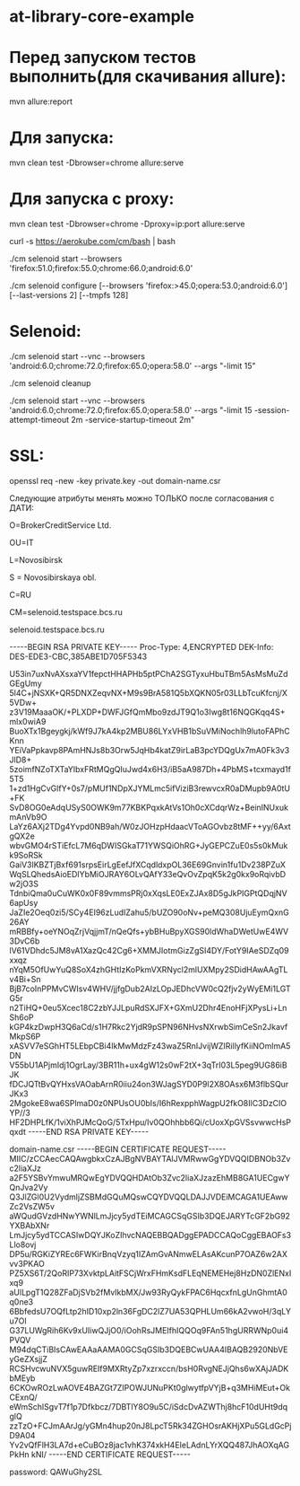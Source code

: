 # at-library-core-example

# Перед запуском тестов выполнить(для скачивания allure):
mvn allure:report

# Для запуска:
mvn clean test -Dbrowser=chrome allure:serve

# Для запуска с proxy:
mvn clean test -Dbrowser=chrome -Dproxy=ip:port allure:serve


curl -s https://aerokube.com/cm/bash | bash



./cm selenoid start --browsers 'firefox:51.0;firefox:55.0;chrome:66.0;android:6.0'


./cm selenoid configure [--browsers 'firefox:>45.0;opera:53.0;android:6.0'] [--last-versions 2] [--tmpfs 128]



# Selenoid:

./cm selenoid start --vnc --browsers 'android:6.0;chrome:72.0;firefox:65.0;opera:58.0' --args  "-limit 15"

./cm selenoid cleanup

./cm selenoid start --vnc --browsers 'android:6.0;chrome:72.0;firefox:65.0;opera:58.0' --args  "-limit 15 -session-attempt-timeout 2m -service-startup-timeout 2m"


# SSL:

openssl req -new -key private.key -out domain-name.csr

Следующие атрибуты менять можно ТОЛЬКО после согласования с ДАТИ:

O=BrokerCreditService Ltd.

OU=IT

L=Novosibirsk

S = Novosibirskaya obl.

C=RU

CM=selenoid.testspace.bcs.ru


selenoid.testspace.bcs.ru

-----BEGIN RSA PRIVATE KEY-----
Proc-Type: 4,ENCRYPTED
DEK-Info: DES-EDE3-CBC,385ABE1D705F5343

U53in7uxNvAXsxaYV1fepctHHAPHb5ptPChA2SGTyxuHbuTBm5AsMsMuZdGEgUmy
5l4C+jNSXK+QR5DNXZeqvNX+M9s9BrA581Q5bXQKN05r03LLbTcuKfcnj/X5VDw+
z3V19MaaaOK/+PLXDP+DWFJGfQmMbo9zdJT9Q1o3Iwg8t16NQGKqq4S+mlx0wiA9
BuoXTx1Bgeygkj/kWf9J7kA4kp2MBU86LYxVHB1bSuVMiNochlh9lutoFAPhCKnn
YEiVaPpkavp8PAmHNJs8b3Orw5JqHb4katZ9irLaB3pcYDQgUx7mA0Fk3v3JlD8+
5zoimfNZoTXTaYIbxFRtMQgQIuJwd4x6H3/iB5aA987Dh+4PbMS+tcxmayd1f5T5
1+zd1HgCvGlfY+0s7/pMUf1NDpXJYMLmc5ifViziB3rewvcxR0aDMupb9A0tU+FK
SvD8OG0eAdqUSyS0OWK9m77KBKPqxkAtVs1Oh0cXCdqrWz+BeinINUxukmAnVb9O
LaYz6AXj2TDg4Yvpd0NB9ah/W0zJOHzpHdaacVToAGOvbz8tMF++yy/6AxtgQX2e
wbvGMO4rSTiEfcL7M6qDWISGkaT71YWSQiOhRG+JyGEPCZuE0s5s0kMukk9SoRSk
GaiV3lKBZTjBxf691srpsEirLgEefJfXCqdldxpOL36E69Gnvin1fu1Dv238PZuX
WqSLQhedsAioEDIYbMiOJRAY6OLvQAfY33eQvOvZpqK5k2g0kx9oRqivbDw2jO3S
TdnbiQma0uCuWK0x0F89vmmsPRj0xXqsLE0ExZJAx8D5gJkPIGPtQDqjNV6apUsy
JaZIe2Oeq0zi5/SCy4EI96zLudIZahu5/bUZO90oNv+peMQ308UjuEymQxnG26AY
mRBBfy+oeYNOqZrjVqjjmT/nQeQfs+ybBHuBpyXGS90ldWhaDWetUwE4WV3DvC6b
lV61VDhdc5JM8vA1XazQc42Cg6+XMMJIotmGizZgSI4DY/FotY9IAeSDZq09xxqz
nYqM5OfUwYuQ8SoX4zhGHtIzKoPkmVXRNycl2mlUXMpy2SDidHAwAAgTLv4Bi+Sn
BjB7coInPPMvCWIsv4WHV/jjfgDub2AIzLOpJEDhcVW0cQ2fjv2yWyEMi1LGTG5r
n2TiHQ+0eu5Xcec18C2zbYJJLpuRdSXJFX+GXmU2Dhr4EnoHFjXPysLi+LnSh6oP
kGP4kzDwpH3Q6aCd/s1H7Rkc2YjdR9pSPN96NHvsNXrwbSimCeSn2JkavfMkpS6P
xASVV7eSGhHT5LEbpCBi4IkMwMdzFz43waZ5RnIJvijWZIRillyfKiiNOmlmA5DN
V55bU1APjmIdj1OgrLay/3BR11h+ux4gW12s0wF2tX+3qTrI03L5peg9UG86iBJK
fDCJQTtBvQYHxsVAOabArnR0iiu24on3WJagSYD0P9l2X8OAsx6M3flbSQurJKx3
2MgokeE8wa6SPlmaD0z0NPUsOU0bIs/I6hRexpphWagpU2fkO8IlC3DzCIOYP//3
HF2DHPLfK/1viXhPJMcQoG/5TxHpu/Iv0QOhhbb6Qi/cUoxXpGVSsvwwcHsPqxdt
-----END RSA PRIVATE KEY-----

domain-name.csr
-----BEGIN CERTIFICATE REQUEST-----
MIIC/zCCAecCAQAwgbkxCzAJBgNVBAYTAlJVMRwwGgYDVQQIDBNOb3Zvc2liaXJz
a2F5YSBvYmwuMRQwEgYDVQQHDAtOb3Zvc2liaXJzazEhMB8GA1UECgwYQnJva2Vy
Q3JlZGl0U2VydmljZSBMdGQuMQswCQYDVQQLDAJJVDEiMCAGA1UEAwwZc2VsZW5v
aWQudGVzdHNwYWNlLmJjcy5ydTEiMCAGCSqGSIb3DQEJARYTcGF2bG92YXBAbXNr
LmJjcy5ydTCCASIwDQYJKoZIhvcNAQEBBQADggEPADCCAQoCggEBAOFs3Llo8ovj
DP5u/RGKiZYREc6FWKirBnqVzyq1IZAmGvANmwELAsAKcunP7OAZ6w2AXvv3PKAO
PZ5XS6T/2QoRIP73XvktpLAitFSCjWrxFHmKsdFLEqNEMEHej8HzDN0ZlENxIxq9
aUlLpgT1Q28ZFaDjSVb2fMvIkbMX/Jw93RyQykFPAC6HqcxfnLgUnGhmtA0q0ne3
6BbfedsU7OQfLtp2hID10xp2ln36FgDC2lZ7UA53QPHLUm66kA2vwoH/3qLYu7Ol
G37LUWgRih6Kv9xUIiwQJjO0/iOohRsJMEIfhIQQOq9FAn51hgURRWNp0ui4PVQV
M94dqCTiBIsCAwEAAaAAMA0GCSqGSIb3DQEBCwUAA4IBAQB2920NbVEyGeZXsjjZ
RCSHvcwuNVX5guwREIf9MXRtyZp7xzrxccn/bsH0RvgNEJjQhs6wXAjJADKbMEyb
6CKOwROzLwAOVE4BAZGt7ZIPOWJUNuPKt0glwytfpVYjB+q3MHiMEut+OkCExnQ/
eWmSchlSgvT7f1p7Dfkbcz/7DBTlY8O9u5C/iSdcDvAZWThj8hcF10dUHt9dqglQ
zzTzO+FCJmAArJg/yGMn4hup20nJ8LpcT5Rk34ZGHOsrAKHjXPu5GLdGcPjD9A04
Yv2vQfFlH3LA7d+eCuBOz8jac1vhK374xkH4EIeLAdnLYrXQQ487JhAOXqAGPkHn
kNI/
-----END CERTIFICATE REQUEST-----

password:
QAWuGhy2SL

